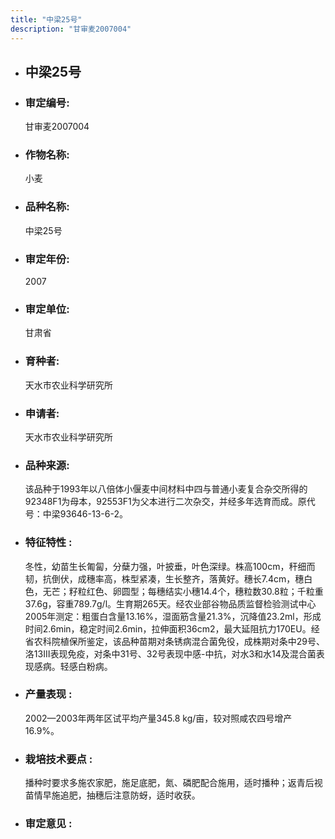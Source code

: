 ```yaml
---
title: "中梁25号"
description: "甘审麦2007004"
---
```

* ## 中梁25号
* ###  审定编号:  
   甘审麦2007004

*  ### 作物名称:  
   小麦

*   ###  品种名称: 
    中梁25号

*   ### 审定年份: 
    2007

*   ### 审定单位:  
    甘肃省

*   ### 育种者:  
    天水市农业科学研究所

*   ### 申请者:  
    天水市农业科学研究所

*   ### 品种来源:  
    该品种于1993年以八倍体小偃麦中间材料中四与普通小麦复合杂交所得的92348F1为母本，92553F1为父本进行二次杂交，并经多年选育而成。原代号：中梁93646-13-6-2。

*   ### 特征特性 : 
    冬性，幼苗生长匍匐，分蘖力强，叶披垂，叶色深绿。株高100cm，秆细而韧，抗倒伏，成穗率高，株型紧凑，生长整齐，落黄好。穗长7.4cm，穗白色，无芒；籽粒红色、卵圆型；每穗结实小穗14.4个，穗粒数30.8粒；千粒重37.6g，容重789.7g/l。生育期265天。经农业部谷物品质监督检验测试中心2005年测定：粗蛋白含量13.16%，湿面筋含量21.3%，沉降值23.2ml，形成时间2.6min，稳定时间2.6min，拉伸面积36cm2，最大延阻抗力170EU。经省农科院植保所鉴定，该品种苗期对条锈病混合菌免役，成株期对条中29号、洛13Ⅲ表现免疫，对条中31号、32号表现中感-中抗，对水3和水14及混合菌表现感病。轻感白粉病。

*   ### 产量表现 : 
    2002—2003年两年区试平均产量345.8 kg/亩，较对照咸农四号增产16.9%。

*   ### 栽培技术要点 : 
    播种时要求多施农家肥，施足底肥，氮、磷肥配合施用，适时播种；返青后视苗情早施追肥，抽穗后注意防蚜，适时收获。

*   ### 审定意见 : 
    
